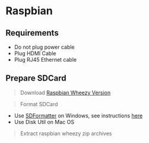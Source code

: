 # Raspbian

## Requirements

- Do not plug power cable
- Plug HDMI Cable
- Plug RJ45 Ethernet cable

## Prepare SDCard

> Download [Raspbian Wheezy Version](https://www.raspberrypi.org/downloads/raspbian/)

> Format SDCard
  - Use [SDFormatter](https://www.sdcard.org/downloads/formatter_4/eula_windows/index.html) on Windows, see instructions [here](https://github.com/sixertoy/retrobox/blob/master/softwares/sdformatter.md)
  - Use Disk Util on Mac OS
  
> Extract raspbian wheezy zip archives<br>

